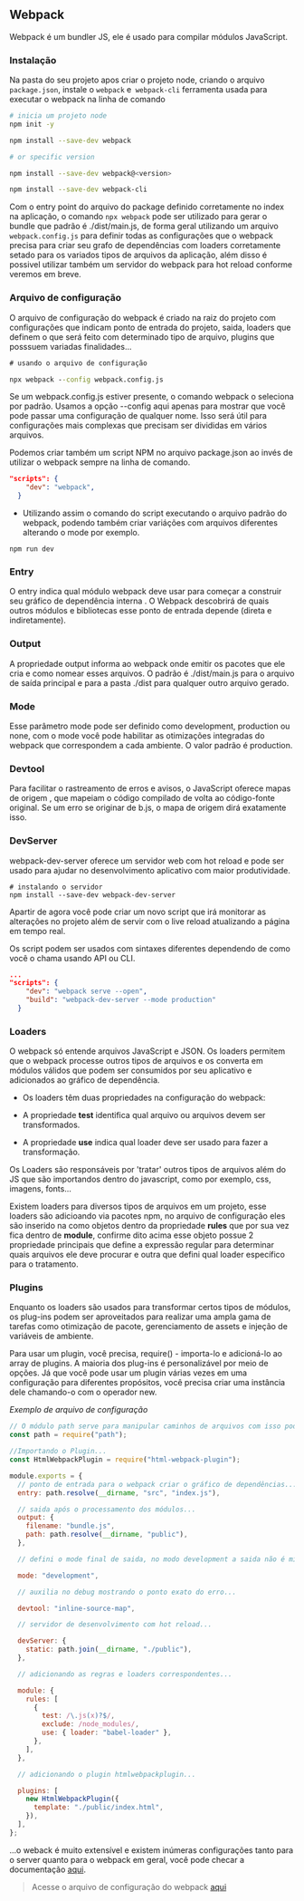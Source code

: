 ## Webpack 

Webpack é um bundler JS, ele é usado para compilar módulos JavaScript.

### Instalação

Na pasta do seu projeto apos criar o projeto node, criando o arquivo `package.json`, instale o `webpack` e` webpack-cli` ferramenta usada para executar o webpack na linha de comando

```bash
# inicia um projeto node
npm init -y

npm install --save-dev webpack

# or specific version

npm install --save-dev webpack@<version>

npm install --save-dev webpack-cli

```

Com o entry point do arquivo do package definido corretamente no index na aplicação, o comando `npx webpack` pode ser utilizado para gerar o bundle que padrão é ./dist/main.js, de forma geral utilizando um arquivo `webpack.config.js` para definir todas as configurações que o webpack precisa para criar seu grafo de dependências com loaders corretamente setado para os variados tipos de arquivos da aplicação, além disso é possivel utilizar também um servidor do webpack para hot reload conforme veremos em breve.

### Arquivo de configuração

O arquivo de configuração do webpack é criado na raiz do projeto com configurações que indicam ponto de entrada do projeto, saida, loaders que definem o que será feito com determinado tipo de arquivo, plugins que posssuem variadas finalidades...

```cmd
# usando o arquivo de configuração

npx webpack --config webpack.config.js
```

Se um webpack.config.js estiver presente, o comando webpack o seleciona por padrão. Usamos a opção --config aqui apenas para mostrar que você pode passar uma configuração de qualquer nome. Isso será útil para configurações mais complexas que precisam ser divididas em vários arquivos.

Podemos criar também um script NPM no arquivo package.json ao invés de utilizar o webpack sempre na linha de comando.

```JSON
"scripts": {
    "dev": "webpack",
  }
```

- Utilizando assim o comando do script executando o arquivo padrão do webpack, podendo também criar variáções com arquivos diferentes alterando o mode por exemplo.

```
npm run dev
```

### Entry

O entry indica qual módulo webpack deve usar para começar a construir seu gráfico de dependência interna . O Webpack descobrirá de quais outros módulos e bibliotecas esse ponto de entrada depende (direta e indiretamente).

### Output

A propriedade output informa ao webpack onde emitir os pacotes que ele cria e como nomear esses arquivos. O padrão é ./dist/main.js para o arquivo de saída principal e para a pasta ./dist para qualquer outro arquivo gerado.

### Mode

Esse parâmetro mode pode ser definido como development, production ou none, com o mode você pode habilitar as otimizações integradas do webpack que correspondem a cada ambiente. O valor padrão é production.

### Devtool

Para facilitar o rastreamento de erros e avisos, o JavaScript oferece mapas de origem , que mapeiam o código compilado de volta ao código-fonte original. Se um erro se originar de b.js, o mapa de origem dirá exatamente isso.

### DevServer

webpack-dev-server oferece um servidor web com hot reload e pode ser usado para ajudar no desenvolvimento aplicativo com maior produtividade.

```
# instalando o servidor
npm install --save-dev webpack-dev-server
```

Apartir de agora você pode criar um novo script que irá monitorar as alterações no projeto além de servir com o live reload atualizando a página em tempo real.

Os script podem ser usados com sintaxes diferentes dependendo de como você o chama usando API ou CLI.

```JSON
...
"scripts": {
    "dev": "webpack serve --open",
    "build": "webpack-dev-server --mode production"
  }
```

### Loaders

O webpack só entende arquivos JavaScript e JSON. Os loaders permitem que o webpack processe outros tipos de arquivos e os converta em módulos válidos que podem ser consumidos por seu aplicativo e adicionados ao gráfico de dependência.

- Os loaders têm duas propriedades na configuração do webpack:

- A propriedade **test** identifica qual arquivo ou arquivos devem ser transformados.

- A propriedade **use** indica qual loader deve ser usado para fazer a transformação.

Os Loaders são responsáveis por 'tratar' outros tipos de arquivos além do JS que são importandos dentro do javascript, como por exemplo, css, imagens, fonts...

Existem loaders para diversos tipos de arquivos em um projeto, esse loaders são adicioando via pacotes npm, no arquivo de configuração eles são inserido na como objetos dentro da propriedade **rules** que por sua vez fica dentro de **module**, confirme dito acima esse objeto possue 2 propriedade principais que define a expressão regular para determinar quais arquivos ele deve procurar e outra que defini qual loader específico para o tratamento.

### Plugins

Enquanto os loaders são usados ​​para transformar certos tipos de módulos, os plug-ins podem ser aproveitados para realizar uma ampla gama de tarefas como otimização de pacote, gerenciamento de assets e injeção de variáveis ​​de ambiente.

Para usar um plugin, você precisa, require() - importa-lo e adicioná-lo ao array de plugins. A maioria dos plug-ins é personalizável por meio de opções. Já que você pode usar um plugin várias vezes em uma configuração para diferentes propósitos, você precisa criar uma instância dele chamando-o com o operador new.

*Exemplo de arquivo de configuração*

```js
// O módulo path serve para manipular caminhos de arquivos com isso pode 'corrigir' possíveis erros de caminho de diretórios em s.o diferentes.
const path = require("path");

//Importando o Plugin...
const HtmlWebpackPlugin = require("html-webpack-plugin");

module.exports = {
  // ponto de entrada para o webpack criar o gráfico de dependências...
  entry: path.resolve(__dirname, "src", "index.js"),

  // saida após o processamento dos módulos...
  output: {
    filename: "bundle.js",
    path: path.resolve(__dirname, "public"),
  },

  // defini o mode final de saida, no modo development a saida não é minificada, além de melhorias para debug...

  mode: "development",

  // auxilia no debug mostrando o ponto exato do erro...

  devtool: "inline-source-map",

  // servidor de desenvolvimento com hot reload...

  devServer: {
    static: path.join(__dirname, "./public"),
  },

  // adicionando as regras e loaders correspondentes...

  module: {
    rules: [
      {
        test: /\.js(x)?$/,
        exclude: /node_modules/,
        use: { loader: "babel-loader" },
      },
    ],
  },

  // adicionando o plugin htmlwebpackplugin...

  plugins: [
    new HtmlWebpackPlugin({
      template: "./public/index.html",
    }),
  ],
};
```
...o weback é muito extensível e existem inúmeras configurações tanto para o server quanto para o webpack em geral, você pode checar a documentação [aqui](https://webpack.js.org/guides/getting-started/).

> Acesse o arquivo de configuração do webpack [aqui](./webpack.config.js)
